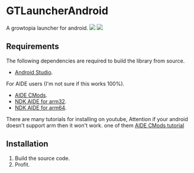 # GTLauncherAndroid
A growtopia launcher for android.
![](https://cdn.discordapp.com/attachments/488978346072604682/916262099997581342/unknown.png)
![](https://cdn.discordapp.com/attachments/488978346072604682/916261969798004736/unknown.png)

## Requirements
The following dependencies are required to build the library from source.
- [Android Studio](https://developer.android.com/studio).

For AIDE users (I'm not sure if this works 100%).
- [AIDE CMods](https://secufiles.com/nE9J/AIDE_CMODs_3.2.200108.apk).
- [NDK AIDE for arm32](https://www.mediafire.com/file/62l4gcxqsqtxy20/ndk_arm.tar.gz/file).
- [NDK AIDE for arm64](https://www.mediafire.com/file/w56tbt9pmqxzmpu/ndk_arm64.tar.gz/file).

There are many tutorials for installing on youtube, Attention if your android doesn't support arm then it won't work. one of them [AIDE CMods tutorial](https://youtu.be/VYvKEFHSgkg)

## Installation
1. Build the source code.
2. Profit.
